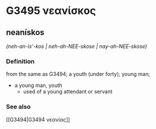 # G3495 νεανίσκος

## neanískos

_(neh-an-is'-kos | neh-ah-NEE-skose | nay-ah-NEE-skose)_

### Definition

from the same as G3494; a youth (under forty); young man; 

- a young man, youth
  - used of a young attendant or servant

### See also

[[G3494|G3494 νεανίας]]
